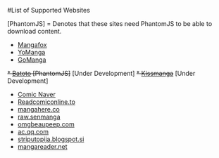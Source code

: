 #List of Supported Websites

[PhantomJS] = Denotes that these sites need PhantomJS to be able to download content.

* [Mangafox](http://mangafox.me/)
* [YoManga](http://yomanga.co/)
* [GoManga](http://gomanga.co/)

~~* [Batoto](http://bato.to/) [PhantomJS]~~ [Under Development]
~~* [Kissmanga](http://kissmanga.com/)~~ [Under Development]

* [Comic Naver](http://comic.naver.com/index.nhn)
* [Readcomiconline.to](http://readcomiconline.to/)
* [mangahere.co](http://mangahere.co/)
* [raw.senmanga](http://raw.senmanga.com/)
* [omgbeaupeep.com](http://www.omgbeaupeep.com/)
* [ac.qq.com](http://ac.qq.com)
* [striputopija.blogspot.si](http://striputopija.blogspot.si/)
* [mangareader.net](http://www.mangareader.net/)